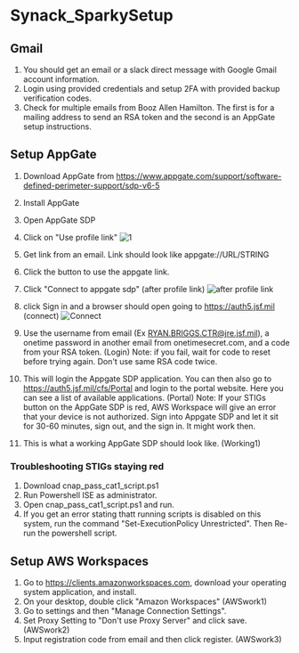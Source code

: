 # Synack_SparkySetup

## Gmail
1) You should get an email or a slack direct message with Google Gmail account information.
2) Login using provided credentials and setup 2FA with provided backup verification codes.
3) Check for multiple emails from Booz Allen Hamilton. The first is for a mailing address to send an RSA token and the second is an AppGate setup instructions.

## Setup AppGate
1) Download AppGate from https://www.appgate.com/support/software-defined-perimeter-support/sdp-v6-5
2) Install AppGate
3) Open AppGate SDP
4) Click on "Use profile link"
   ![1](https://github.com/user-attachments/assets/627f2354-2daf-407b-9092-2a73b8d3d461)
   

6) Get link from an email. Link should look like appgate://URL/STRING 
7) Click the button to use the appgate link.
8) Click "Connect to appgate sdp" (after profile link)
   ![after profile link](https://github.com/user-attachments/assets/937dea36-a8a5-47da-a35e-ebebc847c63a)
   

10) click Sign in and a browser should open going to https://auth5.jsf.mil (connect)
    ![Connect](https://github.com/user-attachments/assets/1a4cbbe4-8a8b-41df-8de6-6e2a1933c741)
    

0) Use the username from email (Ex RYAN.BRIGGS.CTR@jre.jsf.mil), a onetime password in another email from onetimesecret.com, and a code from your RSA token. (Login) Note: if you fail, wait for code to reset before trying again. Don't use same RSA code twice.
11) This will login the Appgate SDP application. You can then also go to https://auth5.jsf.mil/cfs/Portal and login to the portal website. Here you can see a list of available applications. (Portal)
Note: If your STIGs button on the AppGate SDP is red, AWS Workspace will give an error that your device is not authorized. Sign into Appgate SDP and let it sit for 30-60 minutes, sign out, and the sign in. It might work then.
12) This is what a working AppGate SDP should look like. (Working1)

### Troubleshooting STIGs staying red
1) Download cnap_pass_cat1_script.ps1
2) Run Powershell ISE as administrator.
3) Open cnap_pass_cat1_script.ps1 and run. 
4) If you get an error stating thatt running scripts is disabled on this system, run the command "Set-ExecutionPolicy Unrestricted". Then Re-run the powershell script.

## Setup AWS Workspaces
1) Go to https://clients.amazonworkspaces.com, download your operating system application, and install.
2) On your desktop, double click "Amazon Workspaces" (AWSwork1)
3) Go to settings and then "Manage Connection Settings".
4) Set Proxy Setting to "Don't use Proxy Server" and click save. (AWSwork2)
5) Input registration code from email and then click register. (AWSwork3)
